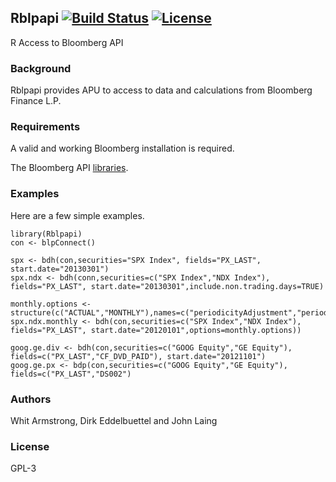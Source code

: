 
## Rblpapi [![Build Status](https://travis-ci.org/eddelbuettel/rblpapi.png)](https://travis-ci.org/eddelbuettel/rblpapi) [![License](http://img.shields.io/badge/license-GPL%20%28%3E=%202%29-brightgreen.svg?style=flat)](http://www.gnu.org/licenses/gpl-3.0.html)

R Access to Bloomberg API

### Background

Rblpapi provides APU to access to data and calculations from Bloomberg
Finance L.P.  

### Requirements

A valid and working Bloomberg installation is required.

The Bloomberg API [libraries](http://www.bloomberglabs.com/api/libraries/).

### Examples

Here are a few simple examples.

```{.r}
library(Rblpapi)
con <- blpConnect()

spx <- bdh(con,securities="SPX Index", fields="PX_LAST", start.date="20130301")
spx.ndx <- bdh(conn,securities=c("SPX Index","NDX Index"), fields="PX_LAST", start.date="20130301",include.non.trading.days=TRUE)

monthly.options <- structure(c("ACTUAL","MONTHLY"),names=c("periodicityAdjustment","periodicitySelection"))
spx.ndx.monthly <- bdh(con,securities=c("SPX Index","NDX Index"), fields="PX_LAST", start.date="20120101",options=monthly.options))

goog.ge.div <- bdh(con,securities=c("GOOG Equity","GE Equity"), fields=c("PX_LAST","CF_DVD_PAID"), start.date="20121101")
goog.ge.px <- bdp(con,securities=c("GOOG Equity","GE Equity"), fields=c("PX_LAST","DS002")
```

### Authors

Whit Armstrong, Dirk Eddelbuettel and John Laing

### License

GPL-3
